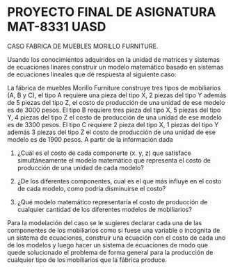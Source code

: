 # PROYECTO FINAL DE ASIGNATURA MAT-8331 UASD

CASO FABRICA DE MUEBLES MORILLO FURNITURE.

Usando los conocimientos adquiridos en la unidad de matrices y sistemas de ecuaciones linares construir un modelo
matemático basado en sistemas de ecuaciones lineales que dé respuesta al siguiente caso:

La fábrica de muebles Morillo Furniture construye tres tipos de mobiliarios (A, B y C), el tipo A requiere una pieza del
tipo X, 2 piezas del tipo Y además de 5 piezas del tipo Z, el costo de producción de una unidad de ese modelo es de 3000
pesos. El tipo B requiere tres pieza del tipo X, 5 piezas del tipo Y, 4 piezas del tipo Z el costo de producción de una
unidad de ese modelo es de 3300 pesos. El tipo C requiere 2 pieza del tipo X, 1 piezas del tipo Y además 3 piezas del
tipo Z el costo de producción de una unidad de ese modelo es de 1900 pesos. A partir de la información dada

1. ¿Cuál es el costo de cada componerte (x. y, z) que satisface simultáneamente el modelo matemático que representa el
   costo de producción de una unidad de cada modelo?

2. ¿De los diferentes componentes, cual es el que más influye en el costo de cada modelo, como podría disminuirse el
   costo?

3. ¿Qué modelo matemático representaría el costo de producción de cualquier cantidad de los diferentes modelos de
   mobiliarios?

Para la modelación del caso se le sugieres declarar cada una de las componentes de los mobiliarios como si fuese una
variable o incógnita de un sistema de ecuaciones, construir una ecuación con el costo de cada uno de los modelos y luego
hacer un sistema de ecuaciones de modo que quede solucionado el problema de forma general para la producción de
cualquier tipo de los mobiliarios que la fábrica produce.
